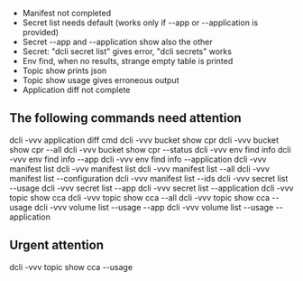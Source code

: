 * Manifest not completed
* Secret list needs default (works only if --app or --application is provided)
* Secret --app and --application show also the other
* Secret: "dcli secret list" gives error, "dcli secrets" works
* Env find, when no results, strange empty table is printed
* Topic show prints json
* Topic show usage gives erroneous output
* Application diff not complete

## The following commands need attention

dcli -vvv application diff cmd
dcli -vvv bucket show cpr
dcli -vvv bucket show cpr --all
dcli -vvv bucket show cpr --status
dcli -vvv env find info
dcli -vvv env find info --app
dcli -vvv env find info --application
dcli -vvv manifest list
dcli -vvv manifest list
dcli -vvv manifest list --all
dcli -vvv manifest list --configuration
dcli -vvv manifest list --ids
dcli -vvv secret list --usage
dcli -vvv secret list --app
dcli -vvv secret list --application
dcli -vvv topic show cca
dcli -vvv topic show cca --all
dcli -vvv topic show cca --usage
dcli -vvv volume list --usage --app
dcli -vvv volume list --usage --application

## Urgent attention

dcli -vvv topic show cca --usage


